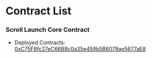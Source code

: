 # Contract List

### Scroll Launch Core Contract

- Deployed Contracts: [0xC75F8fc27eC66B8c0a35e459b5B6079ae5677aE8](https://sepolia.scrollscan.com/address/0xC75F8fc27eC66B8c0a35e459b5B6079ae5677aE8)

